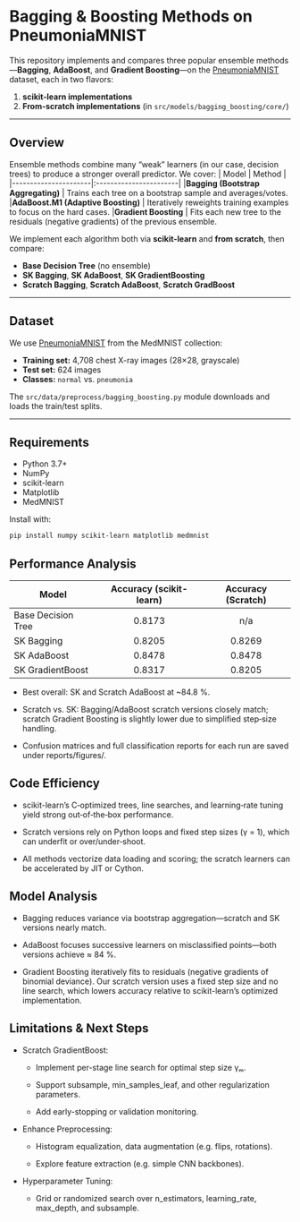 # Bagging & Boosting Methods on PneumoniaMNIST

This repository implements and compares three popular ensemble methods—**Bagging**, **AdaBoost**, and **Gradient Boosting**—on the [PneumoniaMNIST](https://medmnist.com/) dataset, each in two flavors:

1. **scikit-learn implementations**  
2. **From-scratch implementations** (in `src/models/bagging_boosting/core/`)

---

## Overview

Ensemble methods combine many “weak” learners (in our case, decision trees) to produce a stronger overall predictor. We cover:
| Model                | Method |
|----------------------|:-----------------------|
|**Bagging (Bootstrap Aggregating)**  | Trains each tree on a bootstrap sample and averages/votes.
|**AdaBoost.M1 (Adaptive Boosting)**  | Iteratively reweights training examples to focus on the hard cases.
|**Gradient Boosting**                | Fits each new tree to the residuals (negative gradients) of the previous ensemble.

We implement each algorithm both via **scikit-learn** and **from scratch**, then compare:

- **Base Decision Tree** (no ensemble)
- **SK Bagging**, **SK AdaBoost**, **SK GradientBoosting**
- **Scratch Bagging**, **Scratch AdaBoost**, **Scratch GradBoost**

---

## Dataset

We use [PneumoniaMNIST](https://medmnist.com/) from the MedMNIST collection:

- **Training set:** 4,708 chest X-ray images (28×28, grayscale)  
- **Test set:** 624 images  
- **Classes:** `normal` vs. `pneumonia`  

The `src/data/preprocess/bagging_boosting.py` module downloads and loads the train/test splits.

---

## Requirements

- Python 3.7+  
- NumPy  
- scikit-learn  
- Matplotlib  
- MedMNIST  

Install with:

```bash
pip install numpy scikit-learn matplotlib medmnist
```

## Performance Analysis

| Model                | Accuracy (scikit-learn) | Accuracy (Scratch) |
|----------------------|:-----------------------:|:------------------:|
| Base Decision Tree   |                  0.8173 |                n/a |
| SK Bagging           |                  0.8205 |             0.8269 |
| SK AdaBoost          |                  0.8478 |             0.8478 |
| SK GradientBoost     |                  0.8317 |             0.8205 |


- Best overall: SK and Scratch  AdaBoost at ~84.8 %.

- Scratch vs. SK: Bagging/AdaBoost scratch versions closely match; scratch Gradient Boosting is slightly lower due to simplified step‐size handling.

- Confusion matrices and full classification reports for each run are saved under reports/figures/.

## Code Efficiency
- scikit-learn’s C‐optimized trees, line searches, and learning‐rate tuning yield strong out‐of‐the‐box performance.

- Scratch versions rely on Python loops and fixed step sizes (γ = 1), which can underfit or over/under‐shoot.

- All methods vectorize data loading and scoring; the scratch learners can be accelerated by JIT or Cython.

## Model Analysis
- Bagging reduces variance via bootstrap aggregation—scratch and SK versions nearly match.

- AdaBoost focuses successive learners on misclassified points—both versions achieve ≈ 84 %.

- Gradient Boosting iteratively fits to residuals (negative gradients of binomial deviance). Our scratch version uses a fixed step size and no line search, which lowers accuracy relative to scikit-learn’s optimized implementation.

## Limitations & Next Steps
- Scratch GradientBoost:

    - Implement per-stage line search for optimal step size γₘ.

    - Support subsample, min_samples_leaf, and other regularization parameters.

    - Add early-stopping or validation monitoring.

- Enhance Preprocessing:

    - Histogram equalization, data augmentation (e.g. flips, rotations).

    - Explore feature extraction (e.g. simple CNN backbones).

- Hyperparameter Tuning:

    - Grid or randomized search over n_estimators, learning_rate, max_depth, and subsample.